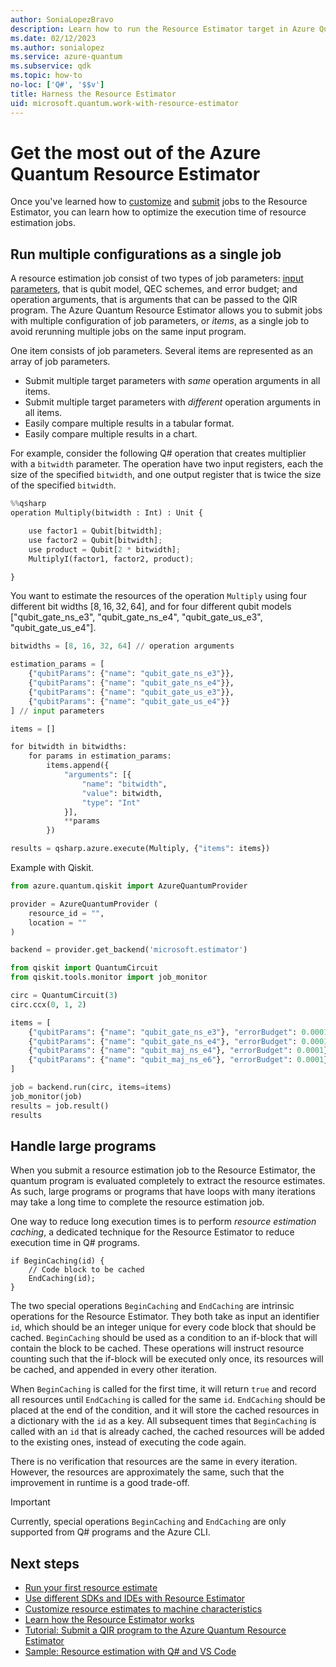 ```yaml
---
author: SoniaLopezBravo
description: Learn how to run the Resource Estimator target in Azure Quantum and tips to make your work and job submission more efficient 
ms.date: 02/12/2023
ms.author: sonialopez
ms.service: azure-quantum
ms.subservice: qdk
ms.topic: how-to
no-loc: ['Q#', '$$v']
title: Harness the Resource Estimator
uid: microsoft.quantum.work-with-resource-estimator
---
```


# Get the most out of the Azure Quantum Resource Estimator

Once you've learned how to [customize](xref:microsoft.quantum.overview.resources-estimator) and [submit](xref:microsoft.quantum.quickstarts.computing.resources-estimator) jobs to the Resource Estimator, you can learn how to optimize the execution time of resource estimation jobs.

## Run multiple configurations as a single job

A resource estimation job consist of two types of job parameters: [input parameters](xref:microsoft.quantum.overview.resources-estimator#input-parameters), that is qubit model, QEC schemes, and error budget; and operation arguments, that is arguments that can be passed to the QIR program. The Azure Quantum Resource Estimator allows you to submit jobs with multiple configuration of job parameters, or *items*, as a single job to avoid rerunning multiple jobs on the same input program.

One item consists of job parameters. Several items are represented as an array of job parameters. 

- Submit multiple target parameters with *same* operation arguments in all items.
- Submit multiple target parameters with *different* operation arguments in all items.
- Easily compare multiple results in a tabular format.
- Easily compare multiple results in a chart.

For example, consider the following Q# operation that creates multiplier with a `bitwidth` parameter. The operation have two input registers, each the size of the specified `bitwidth`, and one output register that is twice the size of the specified `bitwidth`. 

```python 
%%qsharp 
operation Multiply(bitwidth : Int) : Unit { 

    use factor1 = Qubit[bitwidth]; 
    use factor2 = Qubit[bitwidth]; 
    use product = Qubit[2 * bitwidth]; 
    MultiplyI(factor1, factor2, product); 

} 
```
You want to estimate the resources of the operation `Multiply` using four different bit widths [8, 16, 32, 64], and for four different qubit models ["qubit_gate_ns_e3", "qubit_gate_ns_e4", "qubit_gate_us_e3", "qubit_gate_us_e4"]. 

```python
bitwidths = [8, 16, 32, 64] // operation arguments  

estimation_params = [ 
    {"qubitParams": {"name": "qubit_gate_ns_e3"}}, 
    {"qubitParams": {"name": "qubit_gate_ns_e4"}}, 
    {"qubitParams": {"name": "qubit_gate_us_e3"}}, 
    {"qubitParams": {"name": "qubit_gate_us_e4"}} 
] // input parameters  

```


```python
items = [] 

for bitwidth in bitwidths: 
    for params in estimation_params: 
        items.append({ 
            "arguments": [{ 
                "name": "bitwidth", 
                "value": bitwidth, 
                "type": "Int" 
            }], 
            **params 
        }) 

results = qsharp.azure.execute(Multiply, {"items": items}) 
```

Example with Qiskit.

```python
from azure.quantum.qiskit import AzureQuantumProvider 

provider = AzureQuantumProvider ( 
    resource_id = "", 
    location = "" 
) 

backend = provider.get_backend('microsoft.estimator') 

from qiskit import QuantumCircuit 
from qiskit.tools.monitor import job_monitor 

circ = QuantumCircuit(3) 
circ.ccx(0, 1, 2) 

items = [ 
    {"qubitParams": {"name": "qubit_gate_ns_e3"}, "errorBudget": 0.0001}, 
    {"qubitParams": {"name": "qubit_gate_ns_e4"}, "errorBudget": 0.0001}, 
    {"qubitParams": {"name": "qubit_maj_ns_e4"}, "errorBudget": 0.0001}, 
    {"qubitParams": {"name": "qubit_maj_ns_e6"}, "errorBudget": 0.0001}, 
] 

job = backend.run(circ, items=items) 
job_monitor(job) 
results = job.result() 
results 
```

## Handle large programs

When you submit a resource estimation job to the Resource Estimator, the quantum program is evaluated completely to extract the resource estimates. As such, large programs or programs that have loops with many iterations may take a long time to complete the resource estimation job.

One way to reduce long execution times is to perform *resource estimation caching*, a dedicated technique for the Resource Estimator to reduce execution time in Q# programs. 

```qsharp
if BeginCaching(id) {
    // Code block to be cached
    EndCaching(id);
}
```

The two special operations `BeginCaching` and `EndCaching` are intrinsic operations for the Resource Estimator. They both take as input an identifier `id`, which should be an integer unique for every code block that should be cached. `BeginCaching` should be used as a condition to an if-block that will contain the block to be cached. These operations will instruct resource counting such that the if-block will be executed only once, its resources will be cached, and appended in every other iteration.

When `BeginCaching` is called for the first time, it will return `true` and record all resources until `EndCaching` is called for the same `id`. `EndCaching` should be placed at the end of the condition, and it will store the cached resources in a dictionary with the `id` as a key. All subsequent times that `BeginCaching` is called with an `id` that is already cached, the cached resources will be added to the existing ones, instead of executing the code again.

There is no verification that resources are the same in every iteration. However, the resources are approximately the same, such that the improvement in runtime is a good trade-off.

> [!IMPORTANT]
> Currently, special operations `BeginCaching` and `EndCaching` are only supported from Q# programs and the Azure CLI. 


## Next steps

- [Run your first resource estimate](xref:microsoft.quantum.quickstarts.computing.resources-estimator)
- [Use different SDKs and IDEs with Resource Estimator](xref:microsoft.quantum.submit-resource-estimation-jobs)
- [Customize resource estimates to machine characteristics](xref:microsoft.quantum.overview.resources-estimator)
- [Learn how the Resource Estimator works](xref:microsoft.quantum.learn-how-resource-estimator-works)
- [Tutorial: Submit a QIR program to the Azure Quantum Resource Estimator](xref:microsoft.quantum.tutorial.resource-estimator.qir)
- [Sample: Resource estimation with Q# and VS Code](https://github.com/microsoft/Quantum/tree/main/samples/azure-quantum/resource-estimation/integer-factorization-with-cli)

